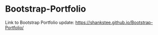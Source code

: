 # Bootstrap-Portfolio

Link to Bootstrap Portfolio update: https://shankstee.github.io/Bootstrap-Portfolio/
